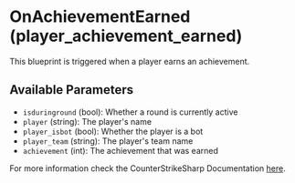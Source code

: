 # OnAchievementEarned (player_achievement_earned)

This blueprint is triggered when a player earns an achievement.

## Available Parameters

- `isduringround` (bool): Whether a round is currently active
- `player` (string): The player's name
- `player_isbot` (bool): Whether the player is a bot
- `player_team` (string): The player's team name
- `achievement` (int): The achievement that was earned

For more information check the CounterStrikeSharp Documentation [here](https://docs.cssharp.dev/api/CounterStrikeSharp.API.Core.EventAchievementEarned.html).
